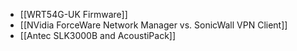 - [[WRT54G-UK Firmware]]
- [[NVidia ForceWare Network Manager vs. SonicWall VPN Client]]
- [[Antec SLK3000B and AcoustiPack]]